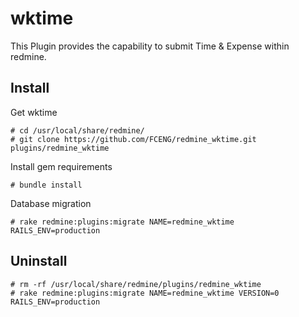 wktime
==============
This Plugin provides the capability to submit Time & Expense within redmine.

Install 
--------------

Get wktime

	# cd /usr/local/share/redmine/
	# git clone https://github.com/FCENG/redmine_wktime.git plugins/redmine_wktime

Install gem requirements

	# bundle install



Database migration

	# rake redmine:plugins:migrate NAME=redmine_wktime RAILS_ENV=production


Uninstall
--------------

	# rm -rf /usr/local/share/redmine/plugins/redmine_wktime
	# rake redmine:plugins:migrate NAME=redmine_wktime VERSION=0 RAILS_ENV=production


